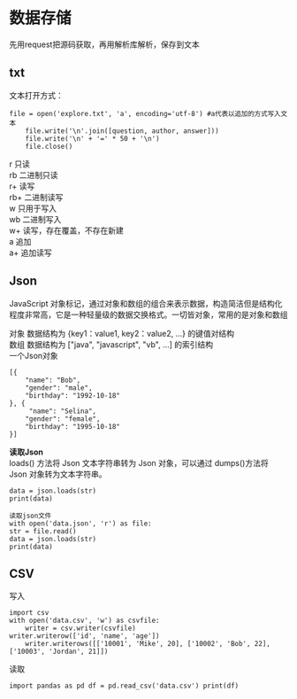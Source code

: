 # 数据存储
先用request把源码获取，再用解析库解析，保存到文本
## txt
文本打开方式：
```
file = open('explore.txt', 'a', encoding='utf-8') #a代表以追加的方式写入文本
    file.write('\n'.join([question, author, answer]))
    file.write('\n' + '=' * 50 + '\n')
    file.close()
```
r 只读  
rb 二进制只读  
r+ 读写  
rb+ 二进制读写  
w 只用于写入  
wb 二进制写入  
w+ 读写，存在覆盖，不存在新建  
a 追加  
a+ 追加读写  
## Json
JavaScript 对象标记，通过对象和数组的组合来表示数据，构造简洁但是结构化程度非常高，它是一种轻量级的数据交换格式。一切皆对象，常用的是对象和数组  
 
对象 数据结构为 {key1：value1, key2：value2, ...} 的键值对结构  
数组 数据结构为 ["java", "javascript", "vb", ...] 的索引结构  
一个Json对象
```
[{
    "name": "Bob",
    "gender": "male",
    "birthday": "1992-10-18"
}, {
     "name": "Selina",
    "gender": "female",
    "birthday": "1995-10-18"
}]
```
**读取Json**  
loads() 方法将 Json 文本字符串转为 Json 对象，可以通过 dumps()方法将 Json 对象转为文本字符串。
```
data = json.loads(str)
print(data)

读取json文件
with open('data.json', 'r') as file:
str = file.read()
data = json.loads(str)
print(data)
```
##  CSV
写入
```
import csv
with open('data.csv', 'w') as csvfile:
    writer = csv.writer(csvfile)
writer.writerow(['id', 'name', 'age'])
    writer.writerows([['10001', 'Mike', 20], ['10002', 'Bob', 22], ['10003', 'Jordan', 21]])
```
读取
```
import pandas as pd df = pd.read_csv('data.csv') print(df)
```